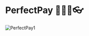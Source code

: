 # PerfectPay 👩‍💻😉👓
![PerfectPay1](https://github.com/nic00la1/PerfectPay/assets/99048749/75937280-26d6-408a-9858-40bba52dc1d5)
